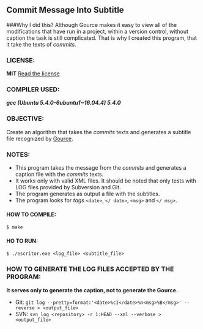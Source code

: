 ## Commit Message Into Subtitle

###Why I did this?
Although Gource makes it easy to view all of the modifications that have run in a project, within a version control, without caption the task is still complicated. That is why I created this program, that it take the texts of *commits*.

### LICENSE:
**MIT**
[Read the license](LICENSE)

### COMPILER USED:
***gcc (Ubuntu 5.4.0-6ubuntu1~16.04.4) 5.4.0***

### OBJECTIVE:
Create an algorithm that takes the *commits* texts and generates a subtitle file recognized by [Gource](https://github.com/acaudwell/Gource).

### NOTES:
- This program takes the message from the *commits* and generates a caption file with the *commits* texts.
- It works only with valid XML files. It should be noted that only tests with LOG files provided by Subversion and Git.
- The program generates as output a file with the subtitles.
- The program looks for *tags* `<date>`, `</ date>`, `<msg>` and `</ msg>`.

#### HOW TO COMPILE:
`$ make`

#### HO TO RUN:
`$ ./escritor.exe <log_file> <subtitle_file>`

### HOW TO GENERATE THE LOG FILES ACCEPTED BY THE PROGRAM:

**It serves only to generate the caption, not to generate the Gource.**

- Git: `git log --pretty=format:'<date>%cI</date>%n<msg>%B</msg>' --reverse > <output_file>`
- SVN: `svn log <repository> -r 1:HEAD --xml --verbose > <output_file>`
